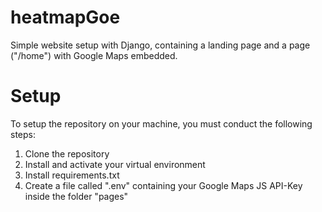 
# heatmapGoe

Simple website setup with Django, containing a landing page and a page ("/home") with Google Maps embedded. 

# Setup

To setup the repository on your machine, you must conduct the following steps:
1. Clone the repository
2. Install and activate your virtual environment
3. Install requirements.txt
4. Create a file called ".env" containing your Google Maps JS API-Key inside the folder "pages"

<!--stackedit_data:
eyJoaXN0b3J5IjpbMTU0MDkyOTUwM119
-->
